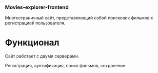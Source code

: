 ### Movies-explorer-frontend

Многостраничный сайт, представляющий собой поисковик фильмов с регистрацией пользователя.

# Функционал
Сайт работает с двумя серверами. 

Регистрация, аунтификация, поиск фильмов, сохранение 
